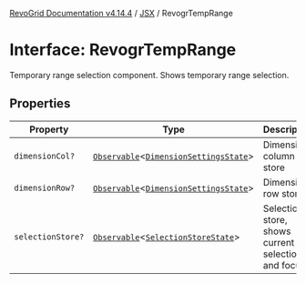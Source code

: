 [RevoGrid Documentation v4.14.4](README.md) / [JSX](Namespace.JSX.md) / RevogrTempRange

# Interface: RevogrTempRange

Temporary range selection component. Shows temporary range selection.

## Properties

| Property | Type | Description | Defined in |
| ------ | ------ | ------ | ------ |
| `dimensionCol?` | [`Observable`](TypeAlias.Observable.md)\<[`DimensionSettingsState`](Interface.DimensionSettingsState.md)\> | Dimension column store | [src/components.d.ts:2268](https://github.com/revolist/revogrid/blob/a32d3a869ff2d770043cd2738815e885c8f5d1a9/src/components.d.ts#L2268) |
| `dimensionRow?` | [`Observable`](TypeAlias.Observable.md)\<[`DimensionSettingsState`](Interface.DimensionSettingsState.md)\> | Dimension row store | [src/components.d.ts:2272](https://github.com/revolist/revogrid/blob/a32d3a869ff2d770043cd2738815e885c8f5d1a9/src/components.d.ts#L2272) |
| `selectionStore?` | [`Observable`](TypeAlias.Observable.md)\<[`SelectionStoreState`](TypeAlias.SelectionStoreState.md)\> | Selection store, shows current selection and focus | [src/components.d.ts:2276](https://github.com/revolist/revogrid/blob/a32d3a869ff2d770043cd2738815e885c8f5d1a9/src/components.d.ts#L2276) |
